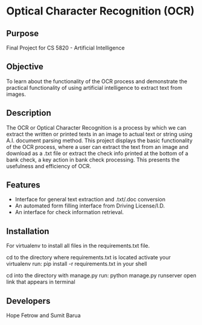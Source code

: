 # Optical Character Recognition (OCR)


<h2> Purpose </h2>

Final Project for CS 5820 - Artificial Intelligence

<h2> Objective	</h2>
	
To learn about the functionality of the OCR process and demonstrate the practical functionality of using artificial intelligence to extract text from images. 

<h2> Description </h2>

The OCR or Optical Character Recognition is a process by which we can extract the written or printed texts in an image to actual text or string using A.I. document parsing method. This project displays the basic functionality of the OCR process, where a user can extract the text from an image and download as a .txt file or extract the check info printed at the bottom of a bank check, a key action in bank check processing. This presents the usefulness and efficiency of OCR. 
		
<h2> Features </h2>
<ul>
 <li> Interface for general text extraction and .txt/.doc conversion</li>
 <li> An automated form filling interface from Driving License/I.D.</li>
 <li> An interface for check information retrieval.</li>
</ul>

<h2> Installation </h2>

For virtualenv to install all files in the requirements.txt file.

cd to the directory where requirements.txt is located
activate your virtualenv
run: pip install -r requirements.txt in your shell
	
cd into the directory with manage.py 
run: python manage.py runserver 
open link that appears in terminal 

<h2>Developers </h2>   	
	Hope Fetrow and Sumit Barua
